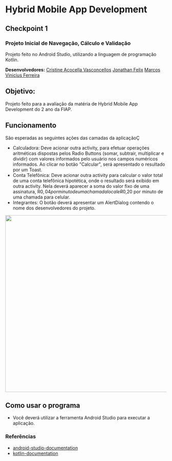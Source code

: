# Hybrid Mobile App Development
## Checkpoint 1 

### Projeto Inicial de Navegação, Cálculo e Validação
Projeto feito no Android Studio, utilizando a linguagem de programação Kotlin.

**Desenvolvedores:** 
[Cristine Acocella Vasconcellos](https://jupyter.org/install)
[Jonathan Felix](https://jupyter.org/install)
[Marcos Vinicius Ferreira](https://jupyter.org/install) 

## Objetivo:
Projeto feito para a avaliação da matéria de Hybrid Mobile App Development do 2 ano da FIAP. 

## Funcionamento
São esperadas as seguintes ações das camadas da aplicaçãoÇ
* Calculadora:
Deve acionar outra activity, para efetuar operações aritméticas dispostas pelos Radio Buttons (somar, subtrair, multiplicar e dividir) com valores informados pelo usuário nos campos numéricos informados. Ao clicar no botão "Calcular", será apresentado o resultado por um Toast.
* Conta Telefônica: 
Deve acionar outra activity para calcular o valor total de uma conta telefônica hipotética, onde o resultado será exibido em outra activity. Nela deverá aparecer a soma do valor fixo de uma assinatura, R$0,04 por minuto de uma chamada local e R$0,20 por minuto de uma chamada para celular.
* Integrantes:
O botão deverá apresentar um AlertDialog contendo o nome dos desenvolvedores do projeto.

<img src="./img/image.gi" width="550">

## Como usar o programa
* Você deverá utilizar a ferramenta Android Studio para executar a aplicação.

### Referências 
* [android-studio-documentation](https://developer.android.com/docs?hl=)
* [kotlin-documentation](https://kotlinlang.org/docs/home.html)
